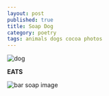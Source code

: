 ```yaml
---
layout: post
published: true
title: Soap Dog
category: poetry
tags: animals dogs cocoa photos
---
```


![dog](http://24.media.tumblr.com/69a65bbcc619d2a00b4068e910d80d72/tumblr_mqie09HvRU1rive1ro1_500.jpg)

**EATS**

![bar soap image](http://www.calbenpuresoap.com/images/fs_beauty_bar.jpg)